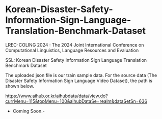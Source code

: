 # Korean-Disaster-Safety-Information-Sign-Language-Translation-Benchmark-Dataset
LREC-COLING 2024 : The 2024 Joint International Conference on Computational Linguistics, Language Resources and Evaluation

SSL: Korean Disaster Safety Information Sign Language Translation Benchmark Dataset

The uploaded json file is our train sample data. For the source data (The Disaster Safety Information Sign Language Video Dataset), the path is shown below.

https://www.aihub.or.kr/aihubdata/data/view.do?currMenu=115&topMenu=100&aihubDataSe=realm&dataSetSn=636

- Coming Soon.-
